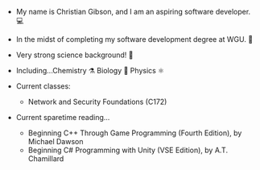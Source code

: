 - My name is Christian Gibson, and I am an aspiring software developer. 💻

- In the midst of completing my software development degree at WGU. 🏫

- Very strong science background! 🔬

- Including...Chemistry ⚗️ 
              Biology 🧠
              Physics ⚛️
                         
              
 - Current classes: 
     - Network and Security Foundations (C172)
             
              
 - Current sparetime reading...
     - Beginning C++ Through Game Programming (Fourth Edition), by Michael Dawson
     - Beginning C# Programming with Unity (VSE Edition), by A.T. Chamillard

<!---
Christian-Gibson/Christian-Gibson is a ✨ special ✨ repository because its `README.md` (this file) appears on your GitHub profile.
You can click the Preview link to take a look at your changes.
--->
